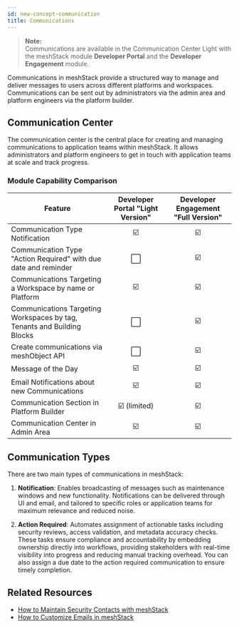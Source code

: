 ```yaml
---
id: new-concept-communication
title: Communications
---
```


> **Note:**  
> Communications are available in the Communication Center Light with the meshStack module **Developer Portal** and the **Developer Engagement** module.

Communications in meshStack provide a structured way to manage and deliver messages to users across different platforms and workspaces. Communications can be sent out by administrators via the admin area and platform engineers via the platform builder.

## Communication Center

The communication center is the central place for creating and managing communications to application teams within meshStack. It allows administrators and platform engineers to get in touch with application teams at scale and track progress.

### Module Capability Comparison

| Feature | Developer Portal "Light Version" | Developer Engagement "Full Version"|
|---|:---:|:---:|
| Communication Type Notification | ☑️ | ☑️ |
| Communication Type "Action Required" with due date and reminder | ⬜ | ☑️ |
| Communications Targeting a Workspace by name or Platform | ☑️ | ☑️ |
| Communications Targeting Workspaces by tag, Tenants and Building Blocks | ⬜ | ☑️ |
| Create communications via meshObject API | ⬜ | ☑️ |
| Message of the Day | ☑️ | ☑️ |
| Email Notifications about new Communications | ☑️ | ☑️ |
| Communication Section in Platform Builder | ☑️ (limited) | ☑️ |
| Communication Center in Admin Area | ☑️ | ☑️ |

## Communication Types

There are two main types of communications in meshStack:

1. **Notification**: Enables broadcasting of messages such as maintenance windows and new functionality. Notifications can be delivered through UI and email, and tailored to specific roles or application teams for maximum relevance and reduced noise.

2. **Action Required**: Automates assignment of actionable tasks including security reviews, access validation, and metadata accuracy checks. These tasks ensure compliance and accountability by embedding ownership directly into workflows, providing stakeholders with real-time visibility into progress and reducing manual tracking overhead. You can also assign a due date to the action required communication to ensure timely completion.

## Related Resources

- [How to Maintain Security Contacts with meshStack](./new-guide-how-to-provide-security-contact.md)
- [How to Customize Emails in meshStack](./new-guide-how-to-branding.md)